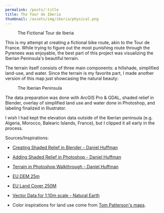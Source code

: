 ```yaml
---
permalink: /posts/:title
title: The Tour de Iberia
thumbnail: /assets/img/iberia/physical.png
---
```

<figure>
  <img src="/assets/img/iberia/route.png" alt=""/>
  <figcaption>The Fictional Tour de Iberia</figcaption>
</figure>

This is my attempt at creating a fictional bike route, akin to the Tour de France. While trying to figure out the most punishing route through the Pyrenees was enjoyable, the best part of this project was visualizing the Iberian Peninsula's beautiful terrain.  

The terrain itself consists of three main components: a hillshade, simplified land-use, and water. Since the terrain is my favorite part, I made another version of this map just showcasing the natural beauty:

<figure>
  <img src="/assets/img/iberia/physical.png" alt=""/>
  <figcaption>The Iberian Peninsula</figcaption>
</figure>

The data preparation was done with ArcGIS Pro & GDAL, shaded relief in Blender, overlay of simplified land use and water done in Photoshop, and labeling finalized in Illustrator.

I wish I had kept the elevation data outside of the Iberian peninsula (e.g. Algeria, Morocco, Balearic Islands, France), but I clipped it all early in the process.

Sources/Inspirations:

- [Creating Shaded Relief in Blender - Daniel Huffman](https://somethingaboutmaps.wordpress.com/2017/11/16/creating-shaded-relief-in-blender/)

- [Adding Shaded Relief in Photoshop - Daniel Huffman](https://somethingaboutmaps.wordpress.com/2014/10/26/adding-shaded-relief-in-photoshop/)

- [Terrain in Photoshop Walkthrough - Daniel Huffman](https://somethingaboutmaps.wordpress.com/2016/10/03/terrain-in-photoshop/)

- [EU DEM 25m](https://land.copernicus.eu/imagery-in-situ/eu-dem/eu-dem-v1.1?tab=mapview)

- [EU Land Cover 250M](https://www.eea.europa.eu/data-and-maps/data/global-land-cover-250m)

- [Vector Data for 1:10m scale - Natural Earth](https://www.naturalearthdata.com/downloads/)

- Color inspirations for land use come from [Tom Patterson's maps](https://www.shadedrelief.com/).
